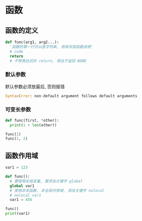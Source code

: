 # 函数

## 函数的定义

```python
def func(arg1, arg2...):
  '函数的第一行可以放字符串, 用来存放函数说明'
  # code
  return
  # 不带表达式的 return, 相当于返回 NONE
```

### 默认参数

默认参数必须放最后, 否则报错

```python
SyntaxError: non-default argument follows default arguments
```

### 可变长参数

```python
def func(first, *other):
  print(1 + len(other))

func(1)
func(1, 2)
```

## 函数作用域

```python
var1 = 123

def func():
  # 要使用全局变量, 要添加关键字 global
  global var1
  # 使用非本函数, 非全局作用域, 添加关键字 nolocal
  # nolocal var1
  var1 = 456

func()
print(var1)

```
